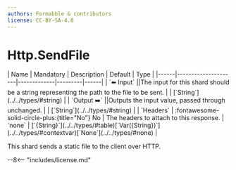 ```yaml
---
authors: Formabble & contributors
license: CC-BY-SA-4.0
---
```



# Http.SendFile

<div class="sh-parameters" markdown="1">
| Name | Mandatory | Description | Default | Type |
|------|---------------------|-------------|---------|------|
| `⬅️ Input` ||The input for this shard should be a string representing the path to the file to be sent. | | [`String`](../../types/#string) |
| `Output ➡️` ||Outputs the input value, passed through unchanged. | | [`String`](../../types/#string) |
| `Headers` | :fontawesome-solid-circle-plus:{title="No"} No  | The headers to attach to this response. | `none` | [`{String}`](../../types/#table)[`Var({String})`](../../types/#contextvar)[`None`](../../types/#none) |

</div>

This shard sends a static file to the client over HTTP.

--8<-- "includes/license.md"

